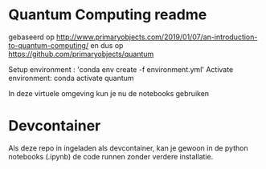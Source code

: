# Quantum Computing readme

gebaseerd op http://www.primaryobjects.com/2019/01/07/an-introduction-to-quantum-computing/
en dus op https://github.com/primaryobjects/quantum

Setup environment : 'conda env create -f environment.yml'
Activate environment: conda activate quantum

In deze virtuele omgeving kun je nu de notebooks gebruiken

# Devcontainer
Als deze repo in ingeladen als devcontainer, kan je gewoon in de python notebooks (.ipynb) de code runnen zonder verdere installatie.